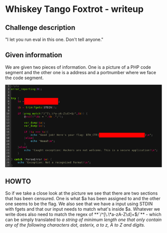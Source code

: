 
# Whiskey Tango Foxtrot - writeup

## Challenge description
"I let you run eval in this one. Don't tell anyone."

## Given information
We are given two pieces of information. One is a picture of a PHP code segment and the other one is a address and a portnumber where we face the code segment. 

![alt text](src.png "src")
  
## HOWTO
So if we take a close look at the picture we see that there are two sections that has been censured. One is what $a has been assigned to and the other one seems to be the flag. We also see that we have a input using STDIN with fgets and that our input needs to match what's inside $a. Whatever we write does also need to match the regex of **`/^[\.\*a-zA-Z\d]+$/`** - which can be simply translated to *a string of minimum length one that only contain any of the following characters dot, asterix, a to z, A to Z and digits.*
